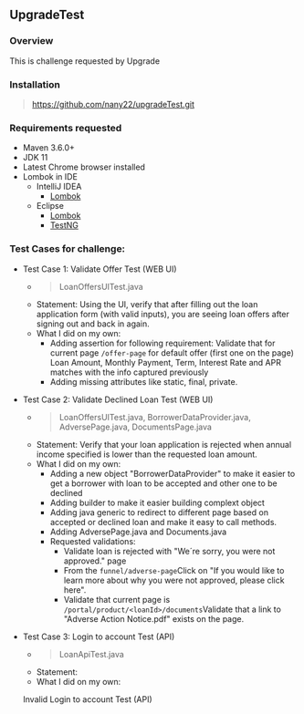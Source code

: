 ## UpgradeTest
### Overview
This is challenge requested by Upgrade
### Installation
> https://github.com/nany22/upgradeTest.git
### Requirements requested
  - Maven 3.6.0+
  - JDK 11
  - Latest Chrome browser installed
  - Lombok in IDE
      * IntelliJ IDEA 
        - [Lombok](https://projectlombok.org/setup/intellij)  
      * Eclipse 
        - [Lombok](https://projectlombok.org/setup/eclipse) 
        - [TestNG](https://marketplace.eclipse.org/content/testng-eclipse) 
### Test Cases for challenge:
  - Test Case 1: Validate Offer Test (WEB UI)
    * > LoanOffersUITest.java
    * Statement: Using the UI, verify that after filling out the loan application form (with valid inputs), you are seeing loan offers after signing out and back in again.
    * What I did on my own: 
      - Adding assertion for following requirement: Validate that for current page `/offer-page` for default offer (first one on the page) Loan Amount, Monthly Payment, Term, Interest Rate and APR matches with the info captured previously
      - Adding missing attributes like static, final, private.
            
  - Test Case 2: Validate Declined Loan Test (WEB UI)
    * > LoanOffersUITest.java, BorrowerDataProvider.java, AdversePage.java, DocumentsPage.java
    * Statement: Verify that your loan application is rejected when annual income specified is lower than the requested loan amount.
    * What I did on my own: 
      - Adding a new object "BorrowerDataProvider" to make it easier to get a borrower with loan to be accepted and other one to be declined
      - Adding builder to make it easier building complext object
      - Adding java generic to redirect to different page based on accepted or declined loan and make it easy to call methods.
      - Adding AdversePage.java and Documents.java
      - Requested validations:
        - Validate loan is rejected with "We´re sorry, you were not approved." page
        - From the `funnel/adverse-page`Click on "If you would like to learn more about why you were not approved, please click here".
        - Validate that current page is `/portal/product/<loanId>/documents`Validate that a link to "Adverse Action Notice.pdf" exists on the page.
  - Test Case 3: Login to account Test (API)
    * > LoanApiTest.java
    * Statement:
    * What I did on my own: 
    
    Invalid Login to account Test (API)
